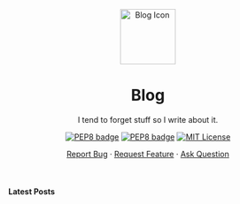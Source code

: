 <div align="center">
    <img height=100 src="https://github.com/seyLu/blog/blob/main/img/assets/seyLu.png" alt="Blog Icon">
    <h1>Blog</h1>
    <p>I tend to forget stuff so I write about it.</p>
    <p>
        <a href="https://htmx.org/"><img src="https://img.shields.io/badge/builtwith-HTMX-3465a4?logo=rss" alt="PEP8 badge"></a>
        <a href="https://stack.jimmycai.com/"><img src="https://img.shields.io/badge/theme-Stack-298459?logo=hugo" alt="PEP8 badge"></a>
        <a href="https://github.com/seyLu/blog/blob/main/LICENSE"><img src="https://img.shields.io/github/license/seyLu/blog.svg" alt="MIT License"></a>
    </p>
    <p>
        <a href="https://github.com/seyLu/blog/issues/new">Report Bug</a>
        ·
        <a href="https://github.com/seyLu/blog/issues/new">Request Feature</a>
        ·
        <a href="https://github.com/seyLu/blog/discussions">Ask Question</a>
    </p>
</div>

<br>

#### Latest Posts

<!-- BLOG-POST-LIST:START -->
<!-- BLOG-POST-LIST:END -->
